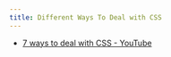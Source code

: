 ```yaml
---
title: Different Ways To Deal with CSS
---
```


- [7 ways to deal with CSS - YouTube](https://www.youtube.com/watch?v=ouncVBiye_M)
